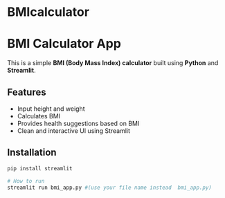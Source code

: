 # BMIcalculator

# BMI Calculator App

This is a simple **BMI (Body Mass Index) calculator** built using **Python** and **Streamlit**.

## Features

- Input height and weight
- Calculates BMI
- Provides health suggestions based on BMI
- Clean and interactive UI using Streamlit

## Installation

```bash
pip install streamlit

# How to run
streamlit run bmi_app.py #(use your file name instead  bmi_app.py)

